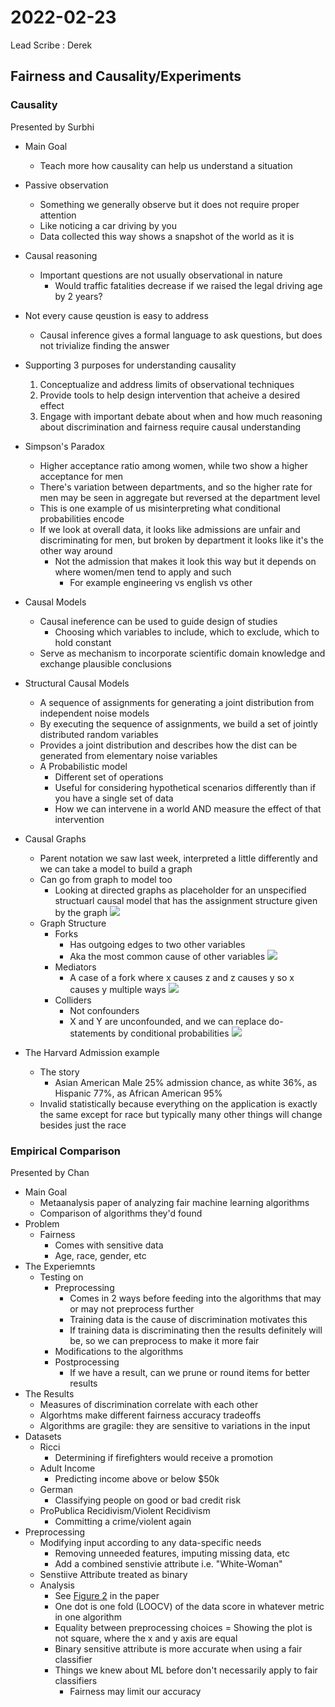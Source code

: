 # 2022-02-23
Lead Scribe : Derek
## Fairness and Causality/Experiments
### Causality
Presented by Surbhi
- Main Goal
    - Teach more how causality can help us understand a situation
- Passive observation
    - Something we generally observe but it does not require proper attention
    - Like noticing a car driving by you
    - Data collected this way shows a snapshot of the world as it is
    
- Causal reasoning
    - Important questions are not usually observational in nature
        - Would traffic fatalities decrease if we raised the legal driving age by 2 years?

- Not every cause qeustion is easy to address
    - Causal inference gives a formal language to ask questions, but does not trivialize finding the answer

- Supporting 3 purposes for understanding causality
    1) Conceptualize and address limits of observational techniques
    2) Provide tools to help design intervention that acheive a desired effect
    3) Engage with important debate about when and how much reasoning about discrimination and fairness require causal understanding

- Simpson's Paradox
    - Higher acceptance ratio among women, while two show a higher acceptance for men
    - There's variation between departments, and so the higher rate for men may be seen in aggregate but reversed at the department level
    - This is one example of us misinterpreting what conditional probabilities encode
    - If we look at overall data, it looks like admissions are unfair and discriminating for men, but broken by department it looks like it's the other way around
        - Not the admission that makes it look this way but it depends on where women/men tend to apply and such
            - For example engineering vs english vs other
- Causal Models
    - Causal ineference can be used to guide design of studies
        - Choosing which variables to include, which to exclude, which to hold constant
    - Serve as mechanism to incorporate scientific domain knowledge and exchange plausible conclusions
- Structural Causal Models
    - A sequence of assignments for generating a joint distribution from independent noise models
    - By executing the sequence of assignments, we build a set of jointly distributed random variables
    - Provides a joint distribution and describes how the dist can be generated from elementary noise variables
    - A Probabilistic model
        - Different set of operations
        - Useful for considering hypothetical scenarios differently than if you have a single set of data
        - How we can intervene in a world AND measure the effect of that intervention
- Causal Graphs
    - Parent notation we saw last week, interpreted a little differently and we can take a model to build a graph
    - Can go from graph to model too
        - Looking at directed graphs as placeholder for an unspecified structuarl causal model that has the assignment structure given by the graph
         ![](https://fairmlbook.org/assets/causal-ex.svg)
    - Graph Structure
        - Forks
            - Has outgoing edges to two other variables
            - Aka the most common cause of other variables
            ![](https://fairmlbook.org/assets/causal-conf.svg)
        - Mediators
            - A case of a fork where x causes z and z causes y so x causes y multiple ways
            ![](https://fairmlbook.org/assets/causal-chain.svg)
        - Colliders
            - Not confounders
            - X and Y are unconfounded, and we can replace do-statements by conditional probabilities
            ![](https://fairmlbook.org/assets/causal-collider.svg)

- The Harvard Admission example
    - The story
        - Asian American Male 25% admission chance, as white 36%, as Hispanic 77%, as African American 95%
    - Invalid statistically because everything on the application is exactly the same except for race but typically many other things will change besides just the race


### Empirical Comparison

Presented by Chan

- Main Goal
    - Metaanalysis paper of analyzing fair machine learning algorithms
    - Comparison of algorithms they'd found
- Problem
    - Fairness
        - Comes with sensitive data
        - Age, race, gender, etc
- The Experiemnts
    - Testing on
        - Preprocessing
            - Comes in 2 ways before feeding into the algorithms that may or may not preprocess further
            - Training data is the cause of discrimination motivates this
            - If training data is discriminating then the results definitely will be, so we can preprocess to make it more fair
        - Modifications to the algorithms
        - Postprocessing
            - If we have a result, can we prune or round items for better results
- The Results
    - Measures of discrimination correlate with each other
    - Algorhtms make different fairness accuracy tradeoffs
    - Algorithms are gragile: they are sensitive to variations in the input
- Datasets
    - Ricci
        - Determining if firefighters would receive a promotion
    - Adult Income
        - Predicting income above or below $50k
    - German
        - Classifying people on good or bad credit risk
    - ProPublica Recidivism/Violent Recidivism
        - Committing a crime/violent again
- Preprocessing
    - Modifying input according to any data-specific needs
        - Removing unneeded features, imputing missing data, etc
        - Add a combined senstivie attribute i.e. "White-Woman"
    - Senstiive Attribute treated as binary
    - Analysis
        - See [Figure 2](https://dl.acm.org/doi/pdf/10.1145/3287560.3287589) in the paper
        - One dot is one fold (LOOCV) of the data score in whatever metric in one algorithm
        - Equality between preprocessing choices = Showing the plot is not square, where the x and y axis are equal
        - Binary sensitive attribute is more accurate when using a fair classifier
        - Things we knew about ML before don't necessarily apply to fair classifiers
            - Fairness may limit our accuracy
